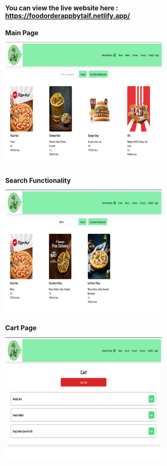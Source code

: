 ## You can view the live website here : https://foodorderappbytaif.netlify.app/

  ## Main Page  
 <img src="src/images/Main page.PNG" alt="Screenshot Description" width="600" height="400">  
 
 ## Search Functionality  
 <img src="src/images/Search Functionality With Difffernt fontsize.PNG" alt="js" width="600" height="400"/>  

 ## Cart Page  
 <img src="src/images/cartPage.PNG" alt="js" width="600" height="400"/>
 




